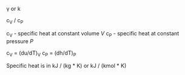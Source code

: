 γ or k

c<sub>V</sub> / c<sub>P</sub>

c<sub>V</sub> - specific heat at constant volume *V*
c<sub>P</sub> - specific heat at constant pressure *P*

c<sub>V</sub> = (du/dT)<sub>V</sub>
c<sub>P</sub> = (dh/dT)<sub>P</sub>

Specific heat is in kJ / (kg * K) or kJ / (kmol * K)
